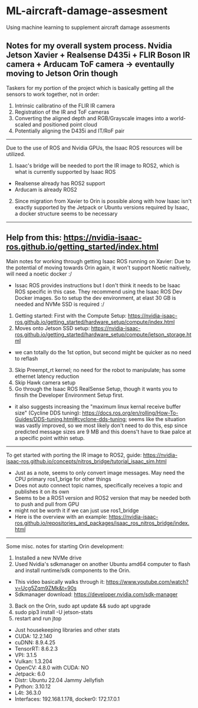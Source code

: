 # ML-aircraft-damage-assesment
Using machine learning to supplement aircraft damage assesments

Notes for my overall system process. Nvidia Jetson Xavier + Realsense D435i + FLIR Boson IR camera + Arducam ToF camera -> eventaully moving to Jetson Orin though
---
Taskers for my portion of the project which is basically getting all the sensors to work together, not in order:
1. Intrinsic calibratino of the FLIR IR camera
2. Registration of the IR and ToF cameras
3. Converting the aligned depth and RGB/Grayscale images into a world-scaled and positioned point cloud
4. Potentially aligning the D435i and IT/RoF pair
---
Due to the use of ROS and Nvidia GPUs, the Isaac ROS resources will be utilized.
1. Isaac's bridge will be needed to port the IR image to ROS2, which is what is currently supported by Isaac ROS
- Realsense already has ROS2 support
- Arducam is already ROS2
2. Since migration from Xavier to Orin is possible along with how Isaac isn't exactly supported by the Jetpack or Ubuntu versions required by Isaac, a docker structure seems to be necessary
---
Help from this: https://nvidia-isaac-ros.github.io/getting_started/index.html
---
Main notes for working through getting Isaac ROS running on Xavier:
Due to the potential of moving towards Orin again, it won't support Noetic naitively, will need a noetic docker :/
- Issac ROS provides instructions but I don't think it needs to be Isaac ROS specific in this case.
They recommend using the Isaac ROS Dev Docker images.
So to setup the dev environment, at elast 30 GB is needed and NVMe SSD is required :/
1. Getting started: First with the Compute Setup: https://nvidia-isaac-ros.github.io/getting_started/hardware_setup/compute/index.html
2. Moves onto Jetson SSD setup: https://nvidia-isaac-ros.github.io/getting_started/hardware_setup/compute/jetson_storage.html
- we can totally do the 1st option, but second might be quicker as no need to reflash
3. Skip Preempt_rt kernel; no need for the robot to manipulate; has some ethernet latency reduction
4. Skip Hawk camera setup
5. Go through the Isaac ROS RealSense Setup, though it wants you to finsih the Developer Environment Setup first.
  - it also suggests increasing the "maximum linux kernal receive buffer size" (Cycline DDS tuning): https://docs.ros.org/en/rolling/How-To-Guides/DDS-tuning.html#cyclone-dds-tuning; seems like the situation was vastly improved, so we most likely don't need to do this, esp since predicted message sizes are 9 MB and this doens't have to tkae palce at a specific point within setup.

---
To get started with porting the IR image to ROS2, guide: https://nvidia-isaac-ros.github.io/concepts/nitros_bridge/tutorial_isaac_sim.html
- Just as a note, seems to only convert image messages. May need the CPU primary ros1_brige for other things
- Does not auto connect topic names, specifically receives a topic and publishes it on its own
- Seems to be a ROS1 version and ROS2 version that may be needed both to push and pull from GPU
- might not be worth it if we can just use ros1_bridge
- Here is the overview with an example: https://nvidia-isaac-ros.github.io/repositories_and_packages/isaac_ros_nitros_bridge/index.html
---
Some misc. notes for starting Orin development:
1. Installed a new NVMe drive
2. Used Nvidia's sdkmanager on another Ubuntu amd64 computer to flash and install runtime/sdk components to the Orin.
- This video basically walks through it: https://www.youtube.com/watch?v=Ucg5Zqm9ZMk&t=90s
- Sdkmanager download: https://developer.nvidia.com/sdk-manager
3. Back on the Orin, sudo apt update && sudo apt upgrade
4. sudo pip3 install -U jetson-stats
5. restart and run jtop
  - Just housekeeping libraries and other stats
  -   CUDA: 12.2.140
  -   cuDNN: 8.9.4.25
  -   TensorRT: 8.6.2.3
  -   VPI: 3.1.5
  -   Vulkan: 1.3.204
  -   OpenCV: 4.8.0 with CUDA: NO
  -   Jetpack: 6.0
  -   Distr: Ubuntu 22.04 Jammy Jellyfish
  -   Python: 3.10.12
  -   L4t: 36.3.0
  -   Interfaces: 192.168.1.178, docker0: 172.17.0.1

